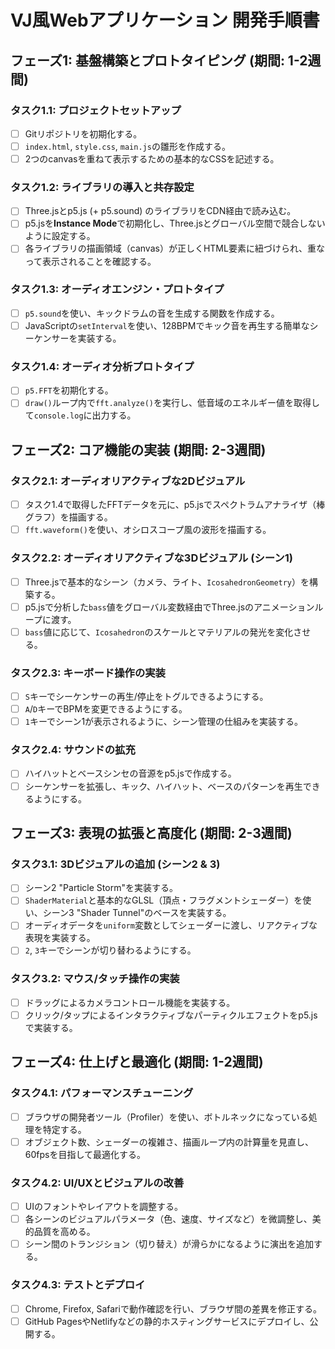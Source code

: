 # VJ風Webアプリケーション 開発手順書

## フェーズ1: 基盤構築とプロトタイピング (期間: 1-2週間)

### タスク1.1: プロジェクトセットアップ
- [ ] Gitリポジトリを初期化する。
- [ ] `index.html`, `style.css`, `main.js`の雛形を作成する。
- [ ] 2つのcanvasを重ねて表示するための基本的なCSSを記述する。

### タスク1.2: ライブラリの導入と共存設定
- [ ] Three.jsとp5.js (+ p5.sound) のライブラリをCDN経由で読み込む。
- [ ] p5.jsを**Instance Mode**で初期化し、Three.jsとグローバル空間で競合しないように設定する。
- [ ] 各ライブラリの描画領域（canvas）が正しくHTML要素に紐づけられ、重なって表示されることを確認する。

### タスク1.3: オーディオエンジン・プロトタイプ
- [ ] `p5.sound`を使い、キックドラムの音を生成する関数を作成する。
- [ ] JavaScriptの`setInterval`を使い、128BPMでキック音を再生する簡単なシーケンサーを実装する。

### タスク1.4: オーディオ分析プロトタイプ
- [ ] `p5.FFT`を初期化する。
- [ ] `draw()`ループ内で`fft.analyze()`を実行し、低音域のエネルギー値を取得して`console.log`に出力する。

## フェーズ2: コア機能の実装 (期間: 2-3週間)

### タスク2.1: オーディオリアクティブな2Dビジュアル
- [ ] タスク1.4で取得したFFTデータを元に、p5.jsでスペクトラムアナライザ（棒グラフ）を描画する。
- [ ] `fft.waveform()`を使い、オシロスコープ風の波形を描画する。

### タスク2.2: オーディオリアクティブな3Dビジュアル (シーン1)
- [ ] Three.jsで基本的なシーン（カメラ、ライト、`IcosahedronGeometry`）を構築する。
- [ ] p5.jsで分析した`bass`値をグローバル変数経由でThree.jsのアニメーションループに渡す。
- [ ] `bass`値に応じて、`Icosahedron`のスケールとマテリアルの発光を変化させる。

### タスク2.3: キーボード操作の実装
- [ ] `S`キーでシーケンサーの再生/停止をトグルできるようにする。
- [ ] `A`/`D`キーでBPMを変更できるようにする。
- [ ] `1`キーでシーン1が表示されるように、シーン管理の仕組みを実装する。

### タスク2.4: サウンドの拡充
- [ ] ハイハットとベースシンセの音源をp5.jsで作成する。
- [ ] シーケンサーを拡張し、キック、ハイハット、ベースのパターンを再生できるようにする。

## フェーズ3: 表現の拡張と高度化 (期間: 2-3週間)

### タスク3.1: 3Dビジュアルの追加 (シーン2 & 3)
- [ ] シーン2 "Particle Storm"を実装する。
- [ ] `ShaderMaterial`と基本的なGLSL（頂点・フラグメントシェーダー）を使い、シーン3 "Shader Tunnel"のベースを実装する。
- [ ] オーディオデータを`uniform`変数としてシェーダーに渡し、リアクティブな表現を実装する。
- [ ] `2`, `3`キーでシーンが切り替わるようにする。

### タスク3.2: マウス/タッチ操作の実装
- [ ] ドラッグによるカメラコントロール機能を実装する。
- [ ] クリック/タップによるインタラクティブなパーティクルエフェクトをp5.jsで実装する。

## フェーズ4: 仕上げと最適化 (期間: 1-2週間)

### タスク4.1: パフォーマンスチューニング
- [ ] ブラウザの開発者ツール（Profiler）を使い、ボトルネックになっている処理を特定する。
- [ ] オブジェクト数、シェーダーの複雑さ、描画ループ内の計算量を見直し、60fpsを目指して最適化する。

### タスク4.2: UI/UXとビジュアルの改善
- [ ] UIのフォントやレイアウトを調整する。
- [ ] 各シーンのビジュアルパラメータ（色、速度、サイズなど）を微調整し、美的品質を高める。
- [ ] シーン間のトランジション（切り替え）が滑らかになるように演出を追加する。

### タスク4.3: テストとデプロイ
- [ ] Chrome, Firefox, Safariで動作確認を行い、ブラウザ間の差異を修正する。
- [ ] GitHub PagesやNetlifyなどの静的ホスティングサービスにデプロイし、公開する。